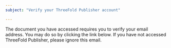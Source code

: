 ```yaml
---
subject: "Verify your ThreeFold Publisher account"

---
```


The document you have accessed requires you to verify your email address.
You may do so by clicking the link below. If you have not accessed ThreeFold Publisher, please ignore this email.
